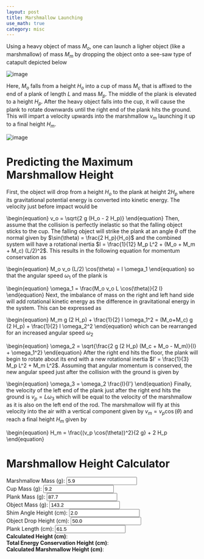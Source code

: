```yaml
---
layout: post
title: Marshmallow Launching
use_math: true
category: misc
---
```


Using a heavy object of mass $M_o$, one can launch a ligher object (like a marshmallow) of mass $M_m$ by dropping the object onto a see-saw type of catapult depicted below

![image](https://user-images.githubusercontent.com/98538788/228967807-2d8e5a2d-676a-4455-bdab-8997203bf7ba.png)

Here, $M_o$ falls from a height $H_o$ into a cup of mass $M_c$ that is affixed to the end of a plank of length $L$ and mass $M_p$. The middle of the plank is elevated to a height $H_p$. After the heavy object falls into the cup, it will cause the plank to rotate downwards until the right end of the plank hits the ground. This will impart a velocity upwards into the marshmallow $v_m$ launching it up to a final height $H_m$. 

![image](https://user-images.githubusercontent.com/98538788/228967964-815353c3-ea23-49b4-ad26-82975437ee80.png)

# Predicting the Maximum Marshmallow Height

First, the object will drop from a height $H_o$ to the plank at height $2 H_p$ where its gravitational potential energy is converted into kinetic energy. The velocity just before impact would be

\begin{equation}
v_o = \sqrt{2 g (H_o - 2 H_p)}
\end{equation}
Then, assume that the collision is perfectly inelastic so that the falling object sticks to the cup. The falling object will strike the plank at an angle $\theta$ off the normal given by $\sin(\theta) = \frac{2 H_p}{H_o}$ and the combined system will have a rotational inertia $I = \frac{1}{12} M_p L^2 + (M_o + M_m + M_c) (L/2)^2$. This results in the following equation for momentum conservation as 

\begin{equation}
  M_o v_o (L/2) \cos(\theta) = I \omega_1
\end{equation}
so that the angular speed $\omega_1$ of the plank is

\begin{equation}
  \omega_1 = \frac{M_o v_o L \cos(\theta)}{2 I}
\end{equation}
Next, the imbalance of mass on the right and left hand side will add rotational kinetic energy as the difference in gravitational energy in the system. This can be expressed as

\begin{equation}
M_m g (2 H_p) + \frac{1}{2} I \omega_1^2 = (M_o+M_c) g (2 H_p) + \frac{1}{2} I \omega_2^2 
\end{equation}
which can be rearranged for an increased angular speed $\omega_2$

\begin{equation}
  \omega_2 = \sqrt{\frac{2 g (2 H_p) (M_c + M_o - M_m)}{I} + \omega_1^2}
\end{equation}
After the right end hits the floor, the plank will begin to rotate about its end with a new rotational inertia $I' = \frac{1}{3} M_p L^2 + M_m L^2$. Assuming that angular momentum is conserved, the new angular speed just after the collision with the ground is given by

\begin{equation}
\omega_3 = \omega_2 \frac{I}{I'}
\end{equation}
Finally, the velocity of the left end of the plank just after the right end hits the ground is $v_p = L \omega_3$ which will be equal to the velocity of the marshmallow as it is also on the left end of the rod. The marshmallow will fly at this velocity into the air with a vertical component given by $v_m = v_p \cos(\theta)$ and reach a final height $H_m$ given by 

\begin{equation}
  H_m = \frac{(v_p \cos(\theta))^2}{2 g} + 2 H_p
\end{equation}

# Marshmallow Height Calculator 
<form id="calc" oninput="calcheight()">
  <div>
  <label for="mM">Marshmallow Mass (g):</label>
  <input type="number" step="any" id="mM" name="mM" min="1" max="20" value="5.9" size="5">
  </div>
  <div>     
  <label for="mC">Cup Mass (g):</label>
  <input type="number" step="any" id="mC" name="mC" min="1" max="50" value="9.2" size="5">
  </div>   
  <div>     
  <label for="mP">Plank Mass (g):</label>
  <input type="number" step="any" id="mP" name="mP" min="1" max="500" value="87.7" size="5">
  </div>     
  <div>     
  <label for="mO">Object Mass (g):</label>
  <input type="number" step="any" id="mO" name="mO" min="1" max="1000" value="143.2" size="5">
  </div>    
  <div>     
  <label for="h3">Shim Angle Height (cm):</label>
  <input type="number" step="any" id="h3" name="h3" min="1" max="10" value="2.0" size="5">
  </div>     
  <div>     
  <label for="h1">Object Drop Height (cm):</label>
  <input type="number" step="any" id="h1" name="h1" min="10" max="200" value="50.0" size="5">
  </div>     
  <div>     
  <label for="l">Plank Length (cm):</label>
  <input type="number" step="any" id="l" name="l" min="10" max="100" value="61.5" size="5">
  </div>
  <div> 
  <label for="output1"><strong>Calculated Height (cm)</strong>: </label><span class="output" id="output1" style="color:blue"></span>
  </div>
  <div> 
  <label for="output2"><strong>Total Energy Conservation Height (cm)</strong>: </label><span class="output" id="output2" style="color:blue"></span>
  </div>
  <div> 
  <label for="output3"><strong>Calculated Marshmallow Height (cm)</strong>: </label><span class="output" id="output3" style="color:blue"></span>
  </div>
</form>

<script>
       const mP0 = document.getElementById("mP");
       const mO0 = document.getElementById("mO");
       const mM0 = document.getElementById("mM");
       const mC0 = document.getElementById("mC");
       const h30 = document.getElementById("h3");
       const h10 = document.getElementById("h1");
       const l0 = document.getElementById("l");
       const out1 = document.getElementById("output1");
       const out2 = document.getElementById("output2");
       const out3 = document.getElementById("output3");
       
       function calcheight() {
              let mP = mP0.value/1000;
              let mO = mO0.value/1000;
              let mM = mM0.value/1000;
              let mC = mC0.value/1000;
              let h3 = h30.value/100;
              let h1 = h10.value/100;
              let l = l0.value/100;
              out1.innerHTML = Math.round(-3*(4*h3*h3-l*l)*100);
              out2.innerHTML = Math.round((mO/mM)*h1*100);
              out3.innerHTML = Math.round(-100*3*(4*h3*h3-l*l)*(-1*12*h1*h3*h3*mO*mO+24*h3*h3*h3*mO*mO+3*h1*l*l*mO*mO+2*h3*l*l*(3*mC*mC-3*mM*mM-mM*mP+mO*mP+mC*(6*mO+mP)))/(4*l*l*l*l*(3*mM+mP)*(3*mM+mP))+2*h3);
       }
       
</script>
